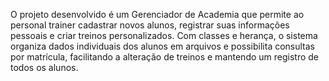 O projeto desenvolvido é um Gerenciador de Academia que permite ao personal trainer cadastrar novos alunos, registrar suas informações pessoais e criar treinos personalizados. Com classes e herança, o sistema organiza dados individuais dos alunos em arquivos e possibilita consultas por matrícula, facilitando a alteração de treinos e mantendo um registro de todos os alunos.
